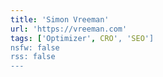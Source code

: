 ```yaml
---
title: 'Simon Vreeman'
url: 'https://vreeman.com'
tags: ['Optimizer', CRO', 'SEO']
nsfw: false
rss: false
---
```

